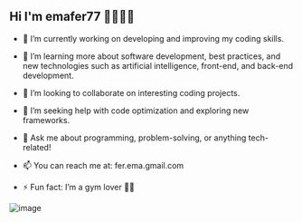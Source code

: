 ## Hi I'm emafer77 👋🧑🏻‍💻


- 🔭 I’m currently working on developing and improving my coding skills.

- 🌱 I’m learning more about software development, best practices, and new technologies such as artificial intelligence, front-end, and back-end development.

- 🤝 I’m looking to collaborate on interesting coding projects.

- 🤔 I’m seeking help with code optimization and exploring new frameworks.

- 💬 Ask me about programming, problem-solving, or anything tech-related!

- 📫 You can reach me at: fer.ema.gmail.com

- ⚡ Fun fact: I’m a gym lover 🏋️‍♂️

  
![image](https://github.com/user-attachments/assets/6f81ef24-b28e-447f-a01c-c7ab162bf383)

